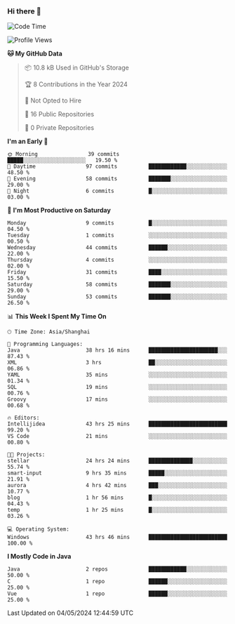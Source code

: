 ### Hi there 👋
<!--START_SECTION:waka-->
![Code Time](http://img.shields.io/badge/Code%20Time-327%20hrs%2018%20mins-blue)

![Profile Views](http://img.shields.io/badge/Profile%20Views-9-blue)

**🐱 My GitHub Data** 

> 📦 10.8 kB Used in GitHub's Storage 
 > 
> 🏆 8 Contributions in the Year 2024
 > 
> 🚫 Not Opted to Hire
 > 
> 📜 16 Public Repositories 
 > 
> 🔑 0 Private Repositories 
 > 
**I'm an Early 🐤** 

```text
🌞 Morning                39 commits          █████░░░░░░░░░░░░░░░░░░░░   19.50 % 
🌆 Daytime                97 commits          ████████████░░░░░░░░░░░░░   48.50 % 
🌃 Evening                58 commits          ███████░░░░░░░░░░░░░░░░░░   29.00 % 
🌙 Night                  6 commits           █░░░░░░░░░░░░░░░░░░░░░░░░   03.00 % 
```
📅 **I'm Most Productive on Saturday** 

```text
Monday                   9 commits           █░░░░░░░░░░░░░░░░░░░░░░░░   04.50 % 
Tuesday                  1 commits           ░░░░░░░░░░░░░░░░░░░░░░░░░   00.50 % 
Wednesday                44 commits          ██████░░░░░░░░░░░░░░░░░░░   22.00 % 
Thursday                 4 commits           ░░░░░░░░░░░░░░░░░░░░░░░░░   02.00 % 
Friday                   31 commits          ████░░░░░░░░░░░░░░░░░░░░░   15.50 % 
Saturday                 58 commits          ███████░░░░░░░░░░░░░░░░░░   29.00 % 
Sunday                   53 commits          ███████░░░░░░░░░░░░░░░░░░   26.50 % 
```


📊 **This Week I Spent My Time On** 

```text
🕑︎ Time Zone: Asia/Shanghai

💬 Programming Languages: 
Java                     38 hrs 16 mins      ██████████████████████░░░   87.43 % 
XML                      3 hrs               ██░░░░░░░░░░░░░░░░░░░░░░░   06.86 % 
YAML                     35 mins             ░░░░░░░░░░░░░░░░░░░░░░░░░   01.34 % 
SQL                      19 mins             ░░░░░░░░░░░░░░░░░░░░░░░░░   00.76 % 
Groovy                   17 mins             ░░░░░░░░░░░░░░░░░░░░░░░░░   00.68 % 

🔥 Editors: 
Intellijidea             43 hrs 25 mins      █████████████████████████   99.20 % 
VS Code                  21 mins             ░░░░░░░░░░░░░░░░░░░░░░░░░   00.80 % 

🐱‍💻 Projects: 
stellar                  24 hrs 24 mins      ██████████████░░░░░░░░░░░   55.74 % 
smart-input              9 hrs 35 mins       █████░░░░░░░░░░░░░░░░░░░░   21.91 % 
aurora                   4 hrs 42 mins       ███░░░░░░░░░░░░░░░░░░░░░░   10.77 % 
blog                     1 hr 56 mins        █░░░░░░░░░░░░░░░░░░░░░░░░   04.43 % 
temp                     1 hr 25 mins        █░░░░░░░░░░░░░░░░░░░░░░░░   03.26 % 

💻 Operating System: 
Windows                  43 hrs 46 mins      █████████████████████████   100.00 % 
```

**I Mostly Code in Java** 

```text
Java                     2 repos             ████████████░░░░░░░░░░░░░   50.00 % 
C                        1 repo              ██████░░░░░░░░░░░░░░░░░░░   25.00 % 
Vue                      1 repo              ██████░░░░░░░░░░░░░░░░░░░   25.00 % 
```




 Last Updated on 04/05/2024 12:44:59 UTC
<!--END_SECTION:waka-->
<!--
**0Cherish/0Cherish** is a ✨ _special_ ✨ repository because its `README.md` (this file) appears on your GitHub profile.

Here are some ideas to get you started:

- 🔭 I’m currently working on ...
- 🌱 I’m currently learning ...
- 👯 I’m looking to collaborate on ...
- 🤔 I’m looking for help with ...
- 💬 Ask me about ...
- 📫 How to reach me: ...
- 😄 Pronouns: ...
- ⚡ Fun fact: ...
-->

